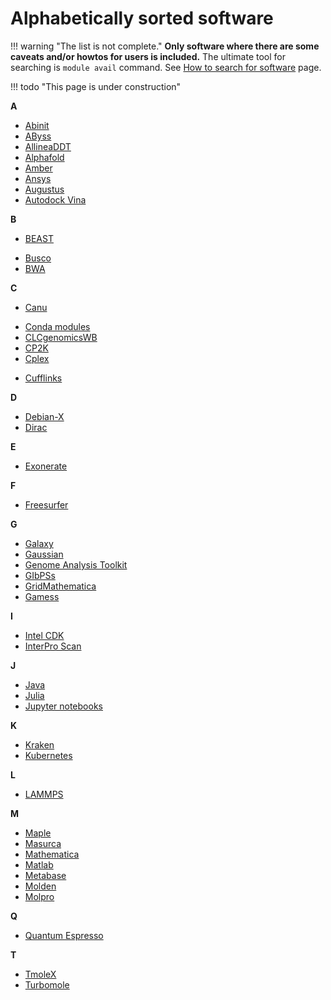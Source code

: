 # Alphabetically sorted software

!!! warning "The list is not complete." 
    **Only software where there are some caveats and/or howtos for users is included.** The ultimate tool for searching is `module avail` command. See [How to search for software](/software/search-soft/) page.

!!! todo "This page is under construction"
    

**A**

- [Abinit](/software/sw-list/abinit)
- [AByss](/software/sw-list/abyss)
- [AllineaDDT](/software/sw-list/allinea-ddt)
- [Alphafold](/software/sw-list/alphafold)
- [Amber](/software/sw-list/amber)
- [Ansys](/software/sw-list/ansys)
- [Augustus](/software/sw-list/augustus)
- [Autodock Vina](/software/sw-list/autodock-vina)

**B**

- [BEAST](/software/sw-list/beast)
<!-- - [Blast](/software/sw-list/blast) -->
- [Busco](/software/sw-list/busco)
- [BWA](/software/sw-list/bwa)

**C**

- [Canu](/software/sw-list/canu)
<!-- - [Chipster](/software/sw-list/chipster) -->
- [Conda modules](/software/sw-list/conda-modules)
- [CLCgenomicsWB](/software/sw-list/clcbio-genomics-wb)
- [CP2K](/software/sw-list/cp2k)
- [Cplex](/software/sw-list/cplex)
<!-- - [Cuda](/software/sw-list/cuda) -->
- [Cufflinks](/software/sw-list/cufflinks)

**D**

- [Debian-X](/software/sw-list/debian-x)
- [Dirac](/software/sw-list/dirac)

**E**

- [Exonerate](/software/sw-list/exonerate)

**F**

- [Freesurfer](/software/sw-list/freesurfer)

**G**

- [Galaxy](/software/services/galaxy)
- [Gaussian](/software/sw-list/gaussian)
- [Genome Analysis Toolkit](/software/sw-list/gatk)
- [GIbPSs](/software/sw-list/gibpss)
- [GridMathematica](/software/sw-list/gridmathematica)
- [Gamess](/software/sw-list/gamess)

**I**

- [Intel CDK](/software/sw-list/intel)
- [InterPro Scan](/software/sw-list/interproscan)

**J**

- [Java](/software/sw-list/java)
- [Julia](/software/sw-list/julia)
- [Jupyter notebooks](/software/services/jupyter)


**K**

- [Kraken](/software/sw-list/kraken)
- [Kubernetes](/software/services/kubernetes)

**L**

- [LAMMPS](/software/sw-list/lammps)

**M**

- [Maple](/software/sw-list/maple)
- [Masurca](/software/sw-list/masurca)
- [Mathematica](/software/sw-list/wolfram-math)
- [Matlab](/software/sw-list/matlab)
- [Metabase](/software/sw-list/metabase)
- [Molden](/software/sw-list/molden)
- [Molpro](/software/sw-list/molpro)

<!--
Potencialni stranky od M k pridani:
- Maker [](/software/sw-list/) at [wiki](https://wiki.metacentrum.cz/wiki/Maker)
- Medaka [](/software/sw-list/) at [wiki](https://wiki.metacentrum.cz/wiki/Medaka)
- MEME [](/software/sw-list/) at [wiki](https://wiki.metacentrum.cz/wiki/MEME_Suite)
- Merqury [](/software/sw-list/) at [wiki](https://wiki.metacentrum.cz/wiki/Merqury)
- Migrate [](/software/sw-list/) at [wiki](https://wiki.metacentrum.cz/wiki/Migrate)
- Mitobim [](/software/sw-list/) at [wiki](https://wiki.metacentrum.cz/wiki/Mitobim)
- Modeller [](/software/sw-list/) at [wiki](https://wiki.metacentrum.cz/wiki/MODELLER)
- Mono [](/software/sw-list/) at [wiki](https://wiki.metacentrum.cz/wiki/Mono)
- Mopac [](/software/sw-list/) at [wiki](https://wiki.metacentrum.cz/wiki/MOPAC)
- Mosaic [](/software/sw-list/) at [wiki](https://wiki.metacentrum.cz/wiki/Mosaik)
- Moses [](/software/sw-list/) at [wiki](https://wiki.metacentrum.cz/wiki/Moses)
- Mothur [](/software/sw-list/) at [wiki](https://wiki.metacentrum.cz/wiki/Mothur)
- MrBayes [](/software/sw-list/) at [wiki](https://wiki.metacentrum.cz/wiki/MrBayes)
- Mugsy [](/software/sw-list/) at [wiki](https://wiki.metacentrum.cz/wiki/Mugsy)
-->

**Q**

- [Quantum Espresso](/software/sw-list/quantum-espresso)

**T**

- [TmoleX](/software/sw-list/tmolex)
- [Turbomole](/software/sw-list/turbomole)
